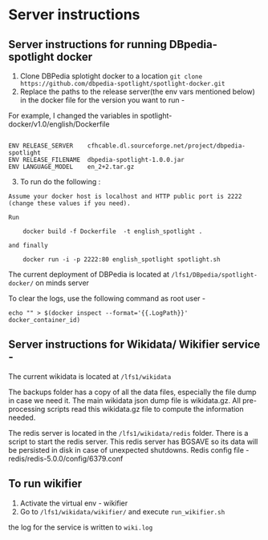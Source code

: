 # Server instructions


## Server instructions for running DBpedia-spotlight docker
1. Clone DBPedia splotight docker to a location
``` git clone https://github.com/dbpedia-spotlight/spotlight-docker.git ```
2. Replace the paths to the release server(the env vars mentioned below) in the docker file for the version you want to run -

For example, I changed the variables in spotlight-docker/v1.0/english/Dockerfile

```

ENV RELEASE_SERVER    cfhcable.dl.sourceforge.net/project/dbpedia-spotlight
ENV RELEASE_FILENAME  dbpedia-spotlight-1.0.0.jar
ENV LANGUAGE_MODEL    en_2+2.tar.gz

```

3. To run do the following :
```
Assume your docker host is localhost and HTTP public port is 2222 (change these values if you need).

Run

    docker build -f Dockerfile  -t english_spotlight .

and finally

    docker run -i -p 2222:80 english_spotlight spotlight.sh
```

The current deployment of DBPedia is located at `/lfs1/DBpedia/spotlight-docker/` on minds server

To clear the logs, use the following command  as root user -

```
echo "" > $(docker inspect --format='{{.LogPath}}' docker_container_id)
```

## Server instructions for Wikidata/ Wikifier service -

The current wikidata is located at `/lfs1/wikidata`

The backups folder has a copy of all the data files, especially the file dump in case we need it.
The main wikidata json dump file is wikidata.gz. All pre-processing scripts read this wikidata.gz file to compute the information
needed.

The redis server is located in the `/lfs1/wikidata/redis` folder. There is a script to start the redis server. This redis server has BGSAVE
so its data will be persisted in disk in case of unexpected shutdowns.
Redis config file - redis/redis-5.0.0/config/6379.conf

## To run wikifier
1. Activate the virtual env - wikifier
2. Go to `/lfs1/wikidata/wikifier/` and execute `run_wikifier.sh`

the log for the service is written to `wiki.log`

